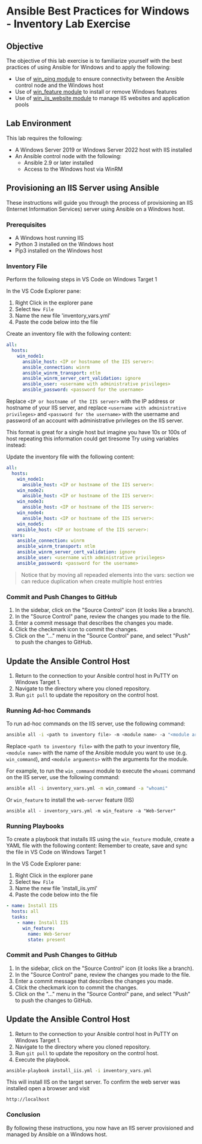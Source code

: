 # Ansible Best Practices for Windows - Inventory Lab Exercise

## Objective

The objective of this lab exercise is to familiarize yourself with the best practices of using Ansible for Windows and to apply the following:

- Use of [win_ping module](https://docs.ansible.com/ansible/latest/collections/ansible/windows/win_ping_module.html) to ensure connectivity between the Ansible control node and the Windows host
- Use of [win_feature module](https://docs.ansible.com/ansible/latest/collections/ansible/windows/win_feature_module.html) to install or remove Windows features
- Use of [win_iis_website module](https://docs.ansible.com/ansible/latest/collections/ansible/windows/win_iis_website_module.html) to manage IIS websites and application pools

## Lab Environment

This lab requires the following:

- A Windows Server 2019 or Windows Server 2022 host with IIS installed
- An Ansible control node with the following:
  - Ansible 2.9 or later installed
  - Access to the Windows host via WinRM

## Provisioning an IIS Server using Ansible

These instructions will guide you through the process of provisioning an IIS (Internet Information Services) server using Ansible on a Windows host.

### Prerequisites

- A Windows host running IIS
- Python 3 installed on the Windows host
- Pip3 installed on the Windows host

### Inventory File
Perform the following steps in VS Code on Windows Target 1

In the VS Code Explorer pane:

1. Right Click in the explorer pane
1. Select `New File`
1. Name the new file 'inventory_vars.yml'
1. Paste the code below into the file


Create an inventory file with the following content:

```yml
all:
  hosts:
    win_node1:
      ansible_host: <IP or hostname of the IIS server>:
      ansible_connection: winrm
      ansible_winrm_transport: ntlm
      ansible_winrm_server_cert_validation: ignore
      ansible_user: <username with administrative privileges>
      ansible_password: <password for the username>
```
Replace `<IP or hostname of the IIS server>` with the IP address or hostname of your IIS server, and replace `<username with administrative privileges>` and `<password for the username>` with the username and password of an account with administrative privileges on the IIS server.

This format is great for a single host but imagine you have 10s or 100s of host repeating this information could get tiresome
Try using variables instead:

Update the inventory file with the following content:

```yml
all:
  hosts:
    win_node1:
      ansible_host: <IP or hostname of the IIS server>:
    win_node2:
      ansible_host: <IP or hostname of the IIS server>:
    win_node3:
      ansible_host: <IP or hostname of the IIS server>:
    win_node4:
      ansible_host: <IP or hostname of the IIS server>:
    win_node5:
    ansible_host: <IP or hostname of the IIS server>:    
  vars:
    ansible_connection: winrm
    ansible_winrm_transport: ntlm
    ansible_winrm_server_cert_validation: ignore
    ansible_user: <username with administrative privileges>
    ansible_password: <password for the username>
```

> Notice that by moving all repeaded elements into the vars: section we can reduce duplication when create multiple host entries

### Commit and Push Changes to GitHub

1. In the sidebar, click on the "Source Control" icon (it looks like a branch).
2. In the "Source Control" pane, review the changes you made to the file.
3. Enter a commit message that describes the changes you made.
4. Click the checkmark icon to commit the changes.
5. Click on the "..." menu in the "Source Control" pane, and select "Push" to push the changes to GitHub.

## Update the Ansible Control Host

1. Return to the connection to your Ansible control host in PuTTY on Windows Target 1.
2. Navigate to the directory where you cloned repository.
3. Run `git pull` to update the repository on the control host.

### Running Ad-hoc Commands

To run ad-hoc commands on the IIS server, use the following command:

```bash
ansible all -i <path to inventory file> -m <module name> -a "<module arguments>"
```

Replace `<path to inventory file>` with the path to your inventory file, `<module name>` with the name of the Ansible module you want to use (e.g. `win_command`), and `<module arguments>` with the arguments for the module.

For example, to run the `win_command` module to execute the `whoami` command on the IIS server, use the following command:

```bash
ansible all -i inventory_vars.yml -m win_command -a "whoami"
```
Or `win_feature` to install the `web-server` feature (IIS)

```
ansible all - inventory_vars.yml -m win_feature -a "Web-Server"
```
### Running Playbooks

To create a playbook that installs IIS using the `win_feature` module, create a YAML file with the following content:
Remember to create, save and sync the file in VS Code on Windows Target 1

In the VS Code Explorer pane:

1. Right Click in the explorer pane
1. Select `New File`
1. Name the new file 'install_iis.yml'
1. Paste the code below into the file

```yml
- name: Install IIS
  hosts: all
  tasks:
    - name: Install IIS
      win_feature:
        name: Web-Server
        state: present
```

### Commit and Push Changes to GitHub

1. In the sidebar, click on the "Source Control" icon (it looks like a branch).
2. In the "Source Control" pane, review the changes you made to the file.
3. Enter a commit message that describes the changes you made.
4. Click the checkmark icon to commit the changes.
5. Click on the "..." menu in the "Source Control" pane, and select "Push" to push the changes to GitHub.

## Update the Ansible Control Host

1. Return to the connection to your Ansible control host in PuTTY on Windows Target 1.
2. Navigate to the directory where you cloned repository.
3. Run `git pull` to update the repository on the control host.
4. Execute the playbook.

```bash
ansible-playbook install_iis.yml -i inventory_vars.yml
```

This will install IIS on the target server.
To confirm the web server was installed open a browser and visit
```
http://localhost
```

### Conclusion

By following these instructions, you now have an IIS server provisioned and managed by Ansible on a Windows host.
